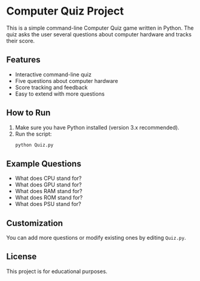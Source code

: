 # Computer Quiz Project

This is a simple command-line Computer Quiz game written in Python. The quiz asks the user several questions about computer hardware and tracks their score.

## Features
- Interactive command-line quiz
- Five questions about computer hardware
- Score tracking and feedback
- Easy to extend with more questions

## How to Run
1. Make sure you have Python installed (version 3.x recommended).
2. Run the script:
	```bash
	python Quiz.py
	```

## Example Questions
- What does CPU stand for?
- What does GPU stand for?
- What does RAM stand for?
- What does ROM stand for?
- What does PSU stand for?

## Customization
You can add more questions or modify existing ones by editing `Quiz.py`.

## License
This project is for educational purposes.